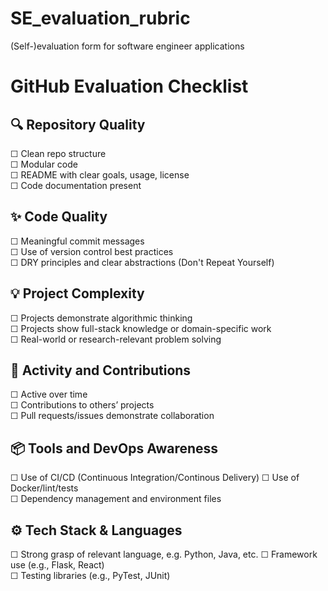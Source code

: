# SE_evaluation_rubric
(Self-)evaluation form for software engineer applications

# GitHub Evaluation Checklist

## 🔍 Repository Quality
☐ Clean repo structure  
☐ Modular code  
☐ README with clear goals, usage, license  
☐ Code documentation present  

## ✨ Code Quality
☐ Meaningful commit messages  
☐ Use of version control best practices  
☐ DRY principles and clear abstractions  (Don't Repeat Yourself)

## 💡 Project Complexity
☐ Projects demonstrate algorithmic thinking  
☐ Projects show full-stack knowledge or domain-specific work  
☐ Real-world or research-relevant problem solving  

## 🔁 Activity and Contributions
☐ Active over time  
☐ Contributions to others’ projects  
☐ Pull requests/issues demonstrate collaboration  

## 📦 Tools and DevOps Awareness
☐ Use of CI/CD  (Continuous Integration/Continous Delivery)
☐ Use of Docker/lint/tests  
☐ Dependency management and environment files  

## ⚙️ Tech Stack & Languages
☐ Strong grasp of relevant language, e.g. Python, Java, etc.
☐ Framework use (e.g., Flask, React)  
☐ Testing libraries (e.g., PyTest, JUnit)

